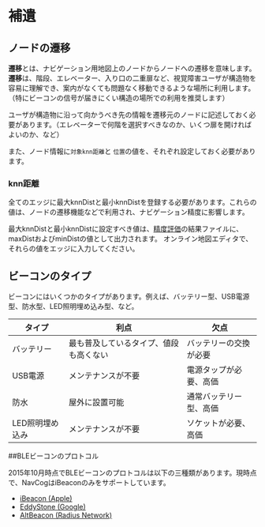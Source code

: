<!--
The MIT License (MIT)

Copyright (c) 2014, 2015 IBM Corporation
Permission is hereby granted, free of charge, to any person obtaining a copy
of this software and associated documentation files (the "Software"), to deal
in the Software without restriction, including without limitation the rights
to use, copy, modify, merge, publish, distribute, sublicense, and/or sell
copies of the Software, and to permit persons to whom the Software is
furnished to do so, subject to the following conditions:

The above copyright notice and this permission notice shall be included in all
copies or substantial portions of the Software.

THE SOFTWARE IS PROVIDED "AS IS", WITHOUT WARRANTY OF ANY KIND, EXPRESS OR
IMPLIED, INCLUDING BUT NOT LIMITED TO THE WARRANTIES OF MERCHANTABILITY,
FITNESS FOR A PARTICULAR PURPOSE AND NONINFRINGEMENT. IN NO EVENT SHALL THE
AUTHORS OR COPYRIGHT HOLDERS BE LIABLE FOR ANY CLAIM, DAMAGES OR OTHER
LIABILITY, WHETHER IN AN ACTION OF CONTRACT, TORT OR OTHERWISE, ARISING FROM,
OUT OF OR IN CONNECTION WITH THE SOFTWARE OR THE USE OR OTHER DEALINGS IN THE
SOFTWARE.
-->


# 補遺


## <a name="transition"></a>ノードの遷移

**遷移**とは、ナビゲーション用地図上のノードからノードへの遷移を意味します。
**遷移**は、階段、エレベーター、入り口の二重扉など、視覚障害ユーザが構造物を容易に理解でき、案内がなくても問題なく移動できるような場所に利用します。（特にビーコンの信号が届きにくい構造の場所での利用を推奨します）

ユーザが構造物に沿って向かうべき先の情報を遷移元のノードに記述しておく必要があります。（エレベーターで何階を選択すべきなのか、いくつ扉を開ければよいのか、など）

また、ノード情報に`対象knn距離`と `位置`の値を、それぞれ設定しておく必要があります。


### <a name="knnDist"></a>knn距離

全てのエッジに最大knnDistと最小knnDistを登録する必要があります。これらの値は、ノードの遷移機能などで利用され、ナビゲーション精度に影響します。

最大knnDistと最小knnDistに設定すべき値は、[精度評価](beacon.md#acc_eval)の結果ファイルに、maxDistおよびminDistの値として出力されます。
オンライン地図エディタで、それらの値をエッジに入力してください。


## <a name="beacon"></a>ビーコンのタイプ

ビーコンにはいくつかのタイプがあります。例えば、バッテリー型、USB電源型、防水型、LED照明埋め込み型、など。

タイプ | 利点 | 欠点
---|---|---
バッテリー|最も普及しているタイプ、値段も高くない|バッテリーの交換が必要
USB電源|メンテナンスが不要|電源タップが必要、高価
防水|屋外に設置可能|通常バッテリー型、高価
LED照明埋め込み|メンテナンスが不要|ソケットが必要、高価

##BLEビーコンのプロトコル

2015年10月時点でBLEビーコンのプロトコルは以下の三種類があります。現時点で、NavCogはiBeaconのみをサポートしています。

* [iBeacon (Apple)](https://developer.apple.com/ibeacon/)
* [EddyStone (Google)](https://developers.google.com/beacons/?hl=en)
* [AltBeacon (Radius Network)](http://altbeacon.org)
